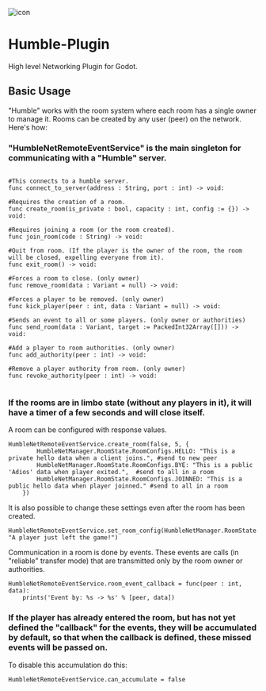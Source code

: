
![icon](https://github.com/user-attachments/assets/0caf6d11-d4a5-4c33-b479-e32620ea48d5)

# Humble-Plugin
High level Networking Plugin for Godot.

## Basic Usage
"Humble" works with the room system where each room has a single owner to manage it.
Rooms can be created by any user (peer) on the network. Here's how:

### "HumbleNetRemoteEventService" is the main singleton for communicating with a "Humble" server.

```gdscript

#This connects to a humble server.
func connect_to_server(address : String, port : int) -> void:

#Requires the creation of a room.
func create_room(is_private : bool, capacity : int, config := {}) -> void:

#Requires joining a room (or the room created).
func join_room(code : String) -> void:

#Quit from room. (If the player is the owner of the room, the room will be closed, expelling everyone from it).
func exit_room() -> void:

#Forces a room to close. (only owner)
func remove_room(data : Variant = null) -> void:

#Forces a player to be removed. (only owner)
func kick_player(peer : int, data : Variant = null) -> void:

#Sends an event to all or some players. (only owner or authorities)
func send_room(data : Variant, target := PackedInt32Array([])) -> void:

#Add a player to room authorities. (only owner)
func add_authority(peer : int) -> void:

#Remove a player authority from room. (only owner)
func revoke_authority(peer : int) -> void:


```

### If the rooms are in limbo state (without any players in it), it will have a timer of a few seconds and will close itself.
A room can be configured with response values.
```gdscript
HumbleNetRemoteEventService.create_room(false, 5, {
		HumbleNetManager.RoomState.RoomConfigs.HELLO: "This is a private hello data when a client joins.", #send to new peer
		HumbleNetManager.RoomState.RoomConfigs.BYE: "This is a public 'Adios' data when player exited.",  #send to all in a room
		HumbleNetManager.RoomState.RoomConfigs.JOINNED: "This is a public hello data when player joinned." #send to all in a room
	})
```
It is also possible to change these settings even after the room has been created.
```gdscript
HumbleNetRemoteEventService.set_room_config(HumbleNetManager.RoomState.RoomConfigs.BYE, "A player just left the game!")
```
Communication in a room is done by events. These events are calls (in "reliable" transfer mode) that are transmitted only by the room owner or authorities.
```gdscript
HumbleNetRemoteEventService.room_event_callback = func(peer : int, data):
	prints('Event by: %s -> %s' % [peer, data])
```
### If the player has already entered the room, but has not yet defined the "callback" for the events, they will be accumulated by default, so that when the callback is defined, these missed events will be passed on.

To disable this accumulation do this:
```gdscript
HumbleNetRemoteEventService.can_accumulate = false
```
